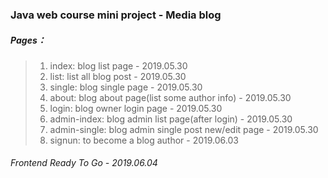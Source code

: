 ### Java web course mini project - Media blog
##### Pages：
  >1) index: blog list page - 2019.05.30
  >2) list: list all blog post - 2019.05.30
  >3) single: blog single page - 2019.05.30
  >4) about: blog about page(list some author info) - 2019.05.30
  >5) login: blog owner login page - 2019.05.30
  >6) admin-index: blog admin list page(after login) - 2019.05.30
  >7) admin-single: blog admin single post new/edit page - 2019.05.30
  >8) signun: to become a blog author - 2019.06.03

###### Frontend Ready To Go - 2019.06.04